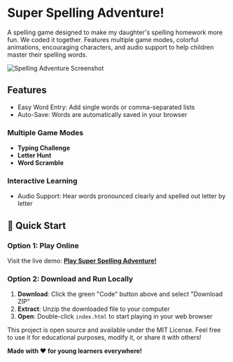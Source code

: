 # Super Spelling Adventure!

A spelling game designed to make my daughter's spelling homework more fun. We coded it together. Features multiple game modes, colorful animations, encouraging characters, and audio support to help children master their spelling words.

![Spelling Adventure Screenshot](https://github.com/mfarme/super-spelling-adventure/public/screenshot.png)


## Features
- Easy Word Entry: Add single words or comma-separated lists
- Auto-Save: Words are automatically saved in your browser

### **Multiple Game Modes**
- **Typing Challenge**
- **Letter Hunt**
- **Word Scramble**

### **Interactive Learning**
- Audio Support: Hear words pronounced clearly and spelled out letter by letter



## 🚀 Quick Start

### Option 1: Play Online 
Visit the live demo: **[Play Super Spelling Adventure!](https://mfarme.github.io/super-spelling-adventure)**

### Option 2: Download and Run Locally
1. **Download**: Click the green "Code" button above and select "Download ZIP"
2. **Extract**: Unzip the downloaded file to your computer
3. **Open**: Double-click `index.html` to start playing in your web browser



This project is open source and available under the MIT License. Feel free to use it for educational purposes, modify it, or share it with others!



**Made with ❤️ for young learners everywhere!**